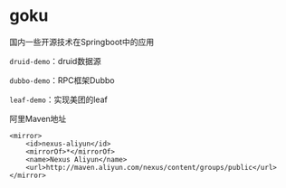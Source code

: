 # goku

国内一些开源技术在Springboot中的应用

`druid-demo`：druid数据源

`dubbo-demo`：RPC框架Dubbo

`leaf-demo`：实现美团的leaf

阿里Maven地址  
```
<mirror>
    <id>nexus-aliyun</id>
    <mirrorOf>*</mirrorOf>
    <name>Nexus Aliyun</name>
    <url>http://maven.aliyun.com/nexus/content/groups/public</url>
</mirror>
```